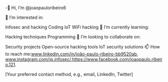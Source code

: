 -👋 Hi, I’m @joaopauloribeiro6

👀 I’m interested in:

Infosec and hacking
Coding
IoT
WiFi hacking
🌱 I’m currently learning:

Hacking techniques
Programming
💞️ I’m looking to collaborate on:

Security projects
Open-source hacking tools
IoT security solutions
📫 How to reach me:www.linkedin.com/in/joão-paulo-ribeiro-bb9520ab, www.instagram.com/jp.infosec/,https://www.facebook.com/joaopaulo.ribeiro.121.

[Your preferred contact method, e.g., email, LinkedIn, Twitter]
<!---
joaopauloribeiro6/joaopauloribeiro6 is a ✨ special ✨ repository because its `README.md` (this file) appears on your GitHub profile.
You can click the Preview link to take a look at your changes.
--->
